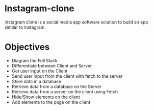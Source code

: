 # Instagram-clone
Instagram clone is a social media app software solution to build an app similar to Instagram.

# Objectives
 - Diagram the Full Stack
 - Differentiate between Client and Server
 - Get user input on the Client
 - Send user input from the client with fetch to the server
 - Store data in a database
 - Retrieve data from a database on the Server
 - Retrieve data from a server on the client using Fetch
 - Hide/Show elements on the client
 - Add elements to the page on the client

